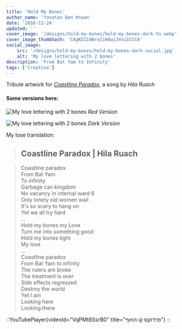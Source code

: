 ```yaml
---
title: 'Hold My Bones'
author_name: 'Yonatan Ben Knaan'
date: '2016-11-24'
updated: ''
cover_image: '/designs/hold-my-bones/hold-my-bones-dark-tn.webp'
cover_image_thumbhash: 'CAgKDII4NreIiHdwi3YoiICCCA'
social_image: 
    src: '/designs/hold-my-bones/hold-my-bones-dark-social.jpg'
    alt: 'My love lettering with 2 bones'
description: 'From Bat Yam to Infinity'
tags: ['Creative']
---
```


Tribute artwork for [_Coastline Paradox_](https://hilaruach.bandcamp.com/track/--9), a song by _Hila Ruach_

#### Some versions here:

![My love lettering with 2 bones](/designs/hold-my-bones/hold-my-bones-red.webp)
*Red Version*

![My love lettering with 2 bones](/designs/hold-my-bones/hold-my-bones-dark.webp)
*Dark Version*

My lose translation:

> ## Coastline Paradox | Hila Ruach

> Coastline paradox  
From Bat Yam   
To infinity  
Garbage can kingdom  
No vacancy in internal ward 6  
Only lonely old women wail  
It's so scary to hang on  
Yet we all try hard  
...  
Hold my bones my Love  
Turn me into something good  
Hold my bones tight  
My love  
...  
Coastline paradox  
From Bat Yam to infinity  
The rulers are broke  
The treatment is over  
Side effects regressed  
Destroy the world  
Yet I am  
Looking here  
Looking there

::YouTubePlayer{videoId="VqPMt8SsrB0" title="פרדוקס קו החוף"}
::
